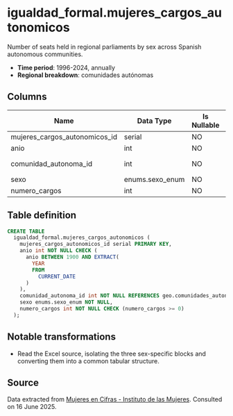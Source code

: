 # igualdad_formal.mujeres_cargos_autonomicos

Number of seats held in regional parliaments by sex across Spanish autonomous communities.

- **Time period**: 1996-2024, annually
- **Regional breakdown**: comunidades autónomas

## Columns

| Name | Data Type | Is Nullable | Description |
| --- | --- | --- | --- |
| mujeres_cargos_autonomicos_id | serial | NO | primary key |
| anio | int | NO | year |
| comunidad_autonoma_id | int | NO | references geo.comunidades_autonomas |
| sexo | enums.sexo_enum | NO | sex |
| numero_cargos | int | NO | number of seats |

## Table definition

```sql
CREATE TABLE
  igualdad_formal.mujeres_cargos_autonomicos (
    mujeres_cargos_autonomicos_id serial PRIMARY KEY,
    anio int NOT NULL CHECK (
      anio BETWEEN 1900 AND EXTRACT(
        YEAR
        FROM
          CURRENT_DATE
      )
    ),
    comunidad_autonoma_id int NOT NULL REFERENCES geo.comunidades_autonomas (comunidad_autonoma_id),
    sexo enums.sexo_enum NOT NULL,
    numero_cargos int NOT NULL CHECK (numero_cargos >= 0)
  );
```

## Notable transformations

- Read the Excel source, isolating the three sex-specific blocks and converting them into a common tabular structure.

## Source

Data extracted from <a href="https://www.inmujeres.gob.es/MujerCifras/PoderDecisiones/PoderLegislativo.htm" target="_blank">Mujeres en Cifras - Instituto de las Mujeres</a>.
Consulted on 16 June 2025.
